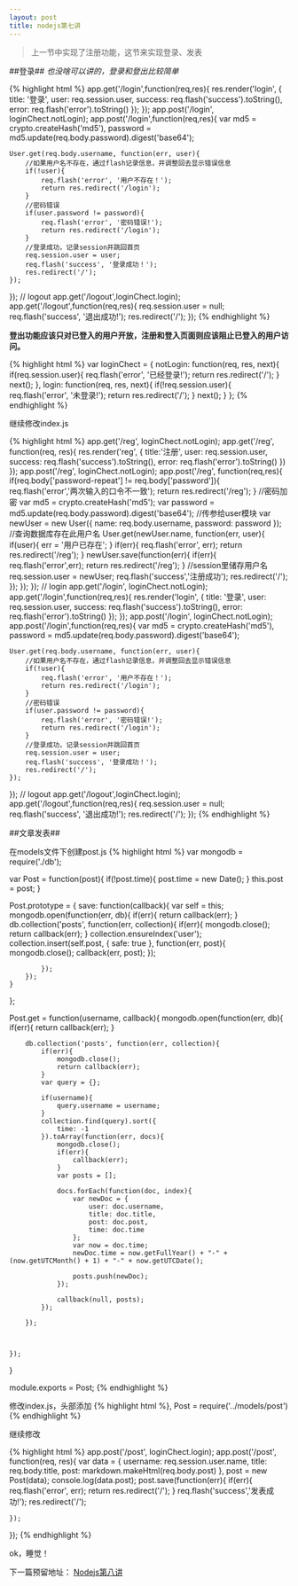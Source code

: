 ```yaml
---
layout: post
title: nodejs第七讲
---
```


> 上一节中实现了注册功能，这节来实现登录、发表

##登录##
*也没啥可以讲的，登录和登出比较简单*

{% highlight html %}
app.get('/login',function(req,res){
    res.render('login', {
        title: '登录',
        user: req.session.user,
        success: req.flash('success').toString(),
        error: req.flash('error').toString()
    });
});
app.post('/login', loginChect.notLogin);
app.post('/login',function(req,res){
    var md5 = crypto.createHash('md5'),
        password = md5.update(req.body.password).digest('base64');

    User.get(req.body.username, function(err, user){
        //如果用户名不存在，通过flash记录信息，并调整回去显示错误信息
        if(!user){
            req.flash('error', '用户不存在！');
            return res.redirect('/login');
        }
        //密码错误
        if(user.password != password){
            req.flash('error', '密码错误!');
            return res.redirect('/login');
        }
        //登录成功，记录session并跳回首页
        req.session.user = user;
        req.flash('success', '登录成功！');
        res.redirect('/');
    });

});
//  logout
app.get('/logout',loginChect.login);
app.get('/logout',function(req,res){
    req.session.user = null;
    req.flash('success', '退出成功!');
    res.redirect('/');
});
{% endhighlight %}

**登出功能应该只对已登入的用户开放，注册和登入页面则应该阻止已登入的用户访问。**

{% highlight html %}
var loginChect = {
    notLogin: function(req, res, next){
        if(req.session.user){
            req.flash('error', '已经登录!');
            return res.redirect('/');
        }
        next();
    },
    login: function(req, res, next){
        if(!req.session.user){
            req.flash('error', '未登录!');
            return res.redirect('/');
        }
        next();
    }
};
{% endhighlight %}

继续修改index.js

{% highlight html %}
app.get('/reg', loginChect.notLogin);
app.get('/reg', function(req, res){
       res.render('reg', {
           title:'注册',
           user: req.session.user,
           success: req.flash('success').toString(),
           error: req.flash('error').toString()
       })
});
app.post('/reg', loginChect.notLogin);
app.post('/reg', function(req,res){
    if(req.body['password-repeat'] != req.body['password']){
        req.flash('error','两次输入的口令不一致');
        return res.redirect('/reg');
    }
    //密码加密
    var md5 = crypto.createHash('md5');
    var password = md5.update(req.body.password).digest('base64');
    //传参给user模块
    var newUser = new User({
        name: req.body.username,
        password: password
    });
    //查询数据库存在此用户名
    User.get(newUser.name, function(err, user){
        if(user){
            err = '用户已存在';
        }
        if(err){
            req.flash('error', err);
            return res.redirect('/reg');
        }
        newUser.save(function(err){
            if(err){
                req.flash('error',err);
                return res.redirect('/reg');
            }
            //session里储存用户名
            req.session.user = newUser;
            req.flash('success','注册成功');
            res.redirect('/');
        });
    });
});
//  login
app.get('/login', loginChect.notLogin);
app.get('/login',function(req,res){
    res.render('login', {
        title: '登录',
        user: req.session.user,
        success: req.flash('success').toString(),
        error: req.flash('error').toString()
    });
});
app.post('/login', loginChect.notLogin);
app.post('/login',function(req,res){
    var md5 = crypto.createHash('md5'),
        password = md5.update(req.body.password).digest('base64');

    User.get(req.body.username, function(err, user){
        //如果用户名不存在，通过flash记录信息，并调整回去显示错误信息
        if(!user){
            req.flash('error', '用户不存在！');
            return res.redirect('/login');
        }
        //密码错误
        if(user.password != password){
            req.flash('error', '密码错误!');
            return res.redirect('/login');
        }
        //登录成功，记录session并跳回首页
        req.session.user = user;
        req.flash('success', '登录成功！');
        res.redirect('/');
    });

});
//  logout
app.get('/logout',loginChect.login);
app.get('/logout',function(req,res){
    req.session.user = null;
    req.flash('success', '退出成功!');
    res.redirect('/');
});
{% endhighlight %}

##文章发表##

在models文件下创建post.js
{% highlight html %}
var mongodb = require('./db');

var Post = function(post){
    if(!post.time){
        post.time = new Date();
    }
    this.post = post;
}

Post.prototype = {
    save: function(callback){
        var self = this;
        mongodb.open(function(err, db){
            if(err){
                   return callback(err);
            }
            db.collection('posts', function(err, collection){
                if(err){
                    mongodb.close();
                    return callback(err);
                }
                collection.ensureIndex('user');
                collection.insert(self.post, {
                    safe: true
                }, function(err, post){
                    mongodb.close();
                    callback(err, post);
                });

            });
        });
    }
};

Post.get = function(username, callback){
    mongodb.open(function(err, db){
        if(err){
            return callback(err);
        }

        db.collection('posts', function(err, collection){
            if(err){
                mongodb.close();
                return callback(err);
            }
            var query = {};

            if(username){
                query.username = username;
            }
            collection.find(query).sort({
                time: -1
            }).toArray(function(err, docs){
                mongodb.close();
                if(err){
                    callback(err);
                }
                var posts = [];

                docs.forEach(function(doc, index){
                    var newDoc = {
                        user: doc.username,
                        title: doc.title,
                        post: doc.post,
                        time: doc.time
                    };
                    var now = doc.time;
                    newDoc.time = now.getFullYear() + "-" + (now.getUTCMonth() + 1) + "-" + now.getUTCDate();

                    posts.push(newDoc);
                });

                callback(null, posts);
            });

        });



    });
}

module.exports = Post;
{% endhighlight %}

修改index.js，头部添加
{% highlight html %}, Post = require('../models/post'){% endhighlight %}

继续修改

{% highlight html %}
app.post('/post', loginChect.login);
app.post('/post', function(req, res){
    var data = {
        username: req.session.user.name,
        title: req.body.title,
        post: markdown.makeHtml(req.body.post)
    },
    post = new Post(data);
    console.log(data.post);
    post.save(function(err){
        if(err){
            req.flash('error', err);
            return res.redirect('/');
        }
        req.flash('success','发表成功!');
        res.redirect('/');

    });
});
{% endhighlight %}

ok，睡觉！


下一篇预留地址：
[Nodejs第八讲](http://johnqing.github.io/posts/nodejs-08.html)
